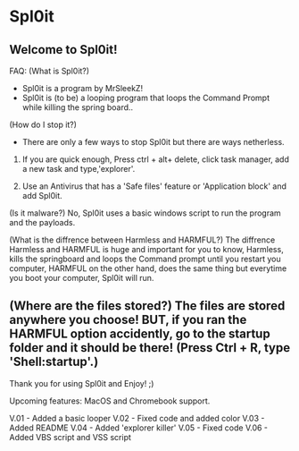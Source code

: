 # Spl0it
Welcome to Spl0it!
-----------------
FAQ:
(What is Spl0it?)
* Spl0it is a program by MrSleekZ!
* Spl0it is (to be) a looping program that loops the Command Prompt while killing the spring board..

(How do I stop it?)
* There are only a few ways to stop Spl0it but there are ways netherless.
1. If you are quick enough, Press ctrl + alt+ delete, click task manager, add a new task and type,'explorer'.

2. Use an Antivirus that has a 'Safe files' feature or 'Application block' and add Spl0it.

(Is it malware?)
No, Spl0it uses a basic windows script to run the program and the payloads.

(What is the diffrence between Harmless and HARMFUL?)
The diffrence Harmless and HARMFUL is huge and important for you to know, Harmless, kills the springboard and loops the Command prompt until you restart you computer, HARMFUL on the other hand, does the same thing but everytime you boot your computer, Spl0it will run. 

(Where are the files stored?)
The files are stored anywhere you choose! 
BUT, if you ran the HARMFUL option accidently, go to the startup folder and it should be there! (Press Ctrl + R, type 'Shell:startup'.)
--------------------------------------------------
Thank you for using Spl0it and Enjoy! ;)

Upcoming features: MacOS and Chromebook support.

V.01 - Added a basic looper
V.02 - Fixed code and added color
V.03 - Added README
V.04 - Added 'explorer killer'
V.05 - Fixed code
V.06 - Added VBS script and VSS script
